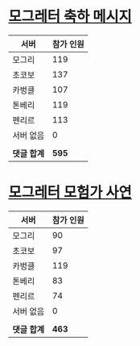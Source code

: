 # [모그레터 축하 메시지](./Event250701_v7_2_10th_moogleletter0.md)

|서버|참가 인원|
|-|-|
|모그리|119|
|초코보|137|
|카벙클|107|
|톤베리|119|
|펜리르|113|
|서버 없음|0|
|||
|**댓글 합계**|**595**|


# [모그레터 모험가 사연](./Event250701_v7_2_10th_moogleletter1.md)

|서버|참가 인원|
|-|-|
|모그리|90|
|초코보|97|
|카벙클|119|
|톤베리|83|
|펜리르|74|
|서버 없음|0|
|||
|**댓글 합계**|**463**|


